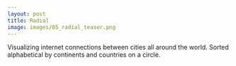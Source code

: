 ```yaml
---
layout: post
title: Radial
image: images/05_radial_teaser.png
---
```


Visualizing internet connections between cities all around the world. Sorted alphabetical by continents and countries on a circle.